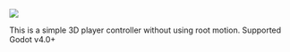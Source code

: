 ![](https://github.com/surendra019/3DController/blob/main/GIF.gif)

This is a simple 3D player controller without using root motion.
Supported Godot v4.0+
